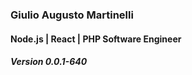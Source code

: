 
### Giulio Augusto Martinelli
#### Node.js | React | PHP Software Engineer
##### Version 0.0.1-640
